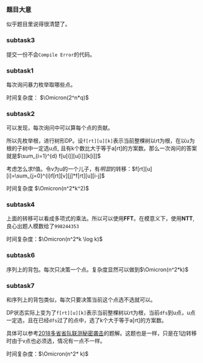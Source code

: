 ### 题目大意

似乎题目里说得很清楚了。

### subtask3

提交一份不会`Compile Error`的代码。

### subtask1

每次询问暴力枚举取哪些点。

时间复杂度： $\Omicron(2^n*q)$

### subtask2

可以发现，每次询问中可以算每个点的贡献。

所以先枚举根，进行树形DP。设`f[rt][u][k]`表示当前整棵树以rt为根，在以u为根的子树中一定选u点,
且有k个数比大于等于a[rt]的方案数。那么一次询问的答案就是$\sum_{i=1}^{d} f[u[i]][u[i]][k[i]]$

考虑怎么求f值。令v为u的一个儿子，有*明显*的转移：$f[rt][u][i]=\sum_{j=0}^{i}f[rt][v][j]*f[rt][u][i-j]$

时间复杂度 $\Omicron(n^2*k^2)$

### subtask4

上面的转移可以看成多项式的乘法。所以可以使用**FFT**。在模意义下，使用**NTT**,良心出题人模数给了`998244353`

时间复杂度：$\Omicron(n^2*k \log k)$

### subtask6

序列上的背包。每次只决策一个点。复杂度显然可以做到$\Omicron(n^2*k)$

### subtask7

和序列上的背包类似，每次只要决策当前这个点选不选就可以。

DP状态实际上变为了`f[rt][u][k]`表示当前整棵树以rt为根，当前`dfs`到u点，u点一定选，且在已经`dfs`过了的点中，选了k个大于等于a[rt]的方案数。

具体可以参考[2018多省省队联测秘密袭击](http://akteam.top/wordpress/index.php/2018/04/10/bzoj5250/)的题解。这题也是一样，只是在1边转移时由于v点也必须选，情况有一点不一样。

时间复杂度：$\Omicron(n^2* k)$
